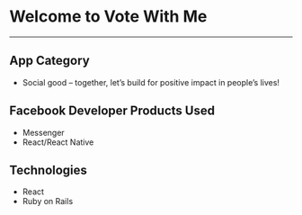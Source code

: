 
# Welcome to Vote With Me
<hr>

## App Category
- Social good – together, let’s build for positive impact in people’s lives!

## Facebook Developer Products Used
- Messenger
- React/React Native 

## Technologies
- React
- Ruby on Rails


